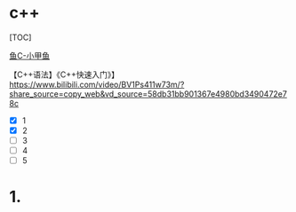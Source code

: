# c++

[TOC]

[鱼C-小甲鱼](https://space.bilibili.com/314076440)

【C++语法】《C++快速入门》】 https://www.bilibili.com/video/BV1Ps411w73m/?share_source=copy_web&vd_source=58db31bb901367e4980bd3490472e78c

- [x] 1
- [x] 2
- [ ] 3
- [ ] 4
- [ ] 5

# 1.
